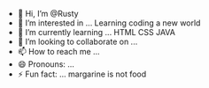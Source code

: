 - 👋 Hi, I’m @Rusty
- 👀 I’m interested in ... Learning coding a new world
- 🌱 I’m currently learning ... HTML CSS JAVA
- 💞️ I’m looking to collaborate on ... 
- 📫 How to reach me ... 
- 😄 Pronouns: ...
- ⚡ Fun fact: ... margarine is not food

<!---
IceCreamRepublicPuffin/IceCreamRepublicPuffin is a ✨ special ✨ repository because its `README.md` (this file) appears on your GitHub profile.
You can click the Preview link to take a look at your changes.
--->
